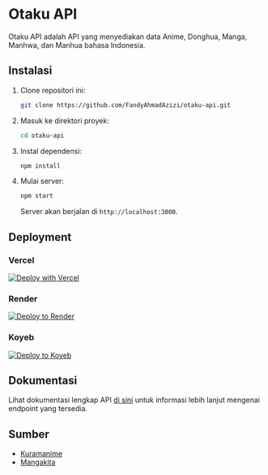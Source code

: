 # Otaku API

Otaku API adalah API yang menyediakan data Anime, Donghua, Manga, Manhwa, dan Manhua bahasa Indonesia.

## Instalasi

1. Clone repositori ini:

   ```bash
   git clone https://github.com/FandyAhmadAzizi/otaku-api.git
   ```

2. Masuk ke direktori proyek:

   ```bash
   cd otaku-api
   ```

3. Instal dependensi:

   ```bash
   npm install
   ```

4. Mulai server:

   ```bash
   npm start
   ```

   Server akan berjalan di `http://localhost:3000`.

## Deployment

### Vercel
[![Deploy with Vercel](https://vercel.com/button)](https://vercel.com/new/clone?repository-url=https%3A%2F%2Fgithub.com%2FFandyAhmadAzizi%2Fotaku-api)

### Render
[![Deploy to Render](https://render.com/images/deploy-to-render-button.svg)](https://render.com/deploy?repo=https://github.com/FandyAhmadAzizi/otaku-api)

### Koyeb
[![Deploy to Koyeb](https://www.koyeb.com/static/images/deploy/button.svg)](https://app.koyeb.com/deploy?type=git&builder=buildpack&repository=github.com/FandyAhmadAzizi/otaku-api&branch=main&name=otaku-api)

## Dokumentasi

Lihat dokumentasi lengkap API [di sini](https://docs.otaku.us.kg) untuk informasi lebih lanjut mengenai endpoint yang tersedia.

## Sumber

- [Kuramanime](https://kuramanime.boo)
- [Mangakita](https://mangakita.id)
